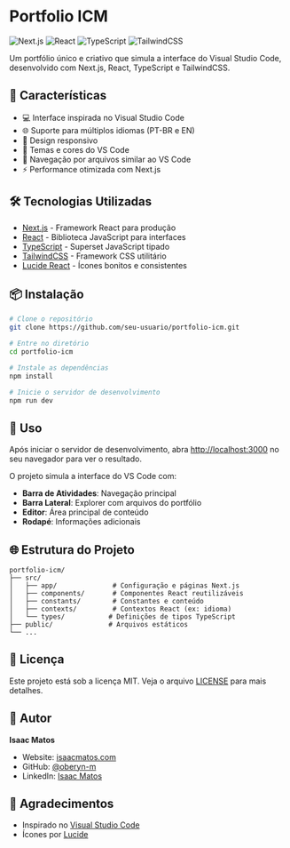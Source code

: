 # Portfolio ICM

![Next.js](https://img.shields.io/badge/Next.js-14.1.0-black)
![React](https://img.shields.io/badge/React-18.2.0-blue)
![TypeScript](https://img.shields.io/badge/TypeScript-5.3.3-blue)
![TailwindCSS](https://img.shields.io/badge/TailwindCSS-3.4.1-38B2AC)

Um portfólio único e criativo que simula a interface do Visual Studio Code, desenvolvido com Next.js, React, TypeScript e TailwindCSS.

## 🚀 Características

- 💻 Interface inspirada no Visual Studio Code
- 🌐 Suporte para múltiplos idiomas (PT-BR e EN)
- 📱 Design responsivo
- 🎨 Temas e cores do VS Code
- 📂 Navegação por arquivos similar ao VS Code
- ⚡ Performance otimizada com Next.js

## 🛠️ Tecnologias Utilizadas

- [Next.js](https://nextjs.org/) - Framework React para produção
- [React](https://reactjs.org/) - Biblioteca JavaScript para interfaces
- [TypeScript](https://www.typescriptlang.org/) - Superset JavaScript tipado
- [TailwindCSS](https://tailwindcss.com/) - Framework CSS utilitário
- [Lucide React](https://lucide.dev/) - Ícones bonitos e consistentes

## 📦 Instalação

```bash
# Clone o repositório
git clone https://github.com/seu-usuario/portfolio-icm.git

# Entre no diretório
cd portfolio-icm

# Instale as dependências
npm install

# Inicie o servidor de desenvolvimento
npm run dev
```

## 🚀 Uso

Após iniciar o servidor de desenvolvimento, abra [http://localhost:3000](http://localhost:3000) no seu navegador para ver o resultado.

O projeto simula a interface do VS Code com:

- **Barra de Atividades**: Navegação principal
- **Barra Lateral**: Explorer com arquivos do portfólio
- **Editor**: Área principal de conteúdo
- **Rodapé**: Informações adicionais

## 🌐 Estrutura do Projeto

```
portfolio-icm/
├── src/
│   ├── app/              # Configuração e páginas Next.js
│   ├── components/       # Componentes React reutilizáveis
│   ├── constants/        # Constantes e conteúdo
│   ├── contexts/         # Contextos React (ex: idioma)
│   └── types/           # Definições de tipos TypeScript
├── public/              # Arquivos estáticos
└── ...
```

## 📝 Licença

Este projeto está sob a licença MIT. Veja o arquivo [LICENSE](LICENSE) para mais detalhes.

## 👤 Autor

**Isaac Matos**

- Website: [isaacmatos.com](https://isaacmatos.com)
- GitHub: [@oberyn-m](https://github.com/oberyn-m)
- LinkedIn: [Isaac Matos](https://linkedin.com/in/isaac-matos-568b6911a)

## 🙏 Agradecimentos

- Inspirado no [Visual Studio Code](https://code.visualstudio.com/)
- Ícones por [Lucide](https://lucide.dev/)
